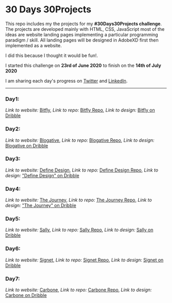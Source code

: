 # 30 Days 30Projects

This repo includes my the projects for my **#30Days30Projects challenge**. 
The projects are developed mainly with HTML, CSS, JavaScript most of the ideas are website landing pages implementing a particular programming paradigm / skill.
All landing pages will be designed in AdobeXD first then implemented as a website.

I did this because I thought it would be fun!.

I started this challenge on **23rd of June 2020** to finish on the  **14th of July 2020** 

I am sharing each day's progress on [Twitter](https://twitter.com/dqve) and [LinkedIn](https://www.linkedin.com/in/david-ayo/).

<hr></hr>

### Day1: 
*Link to website:* [Bitfly](https://dqve.github.io/30-Days-30-Projects/Bitfly/),
*Link to repo:*    [Bitfly Repo](https://github.com/dqve/30-Days-30-Projects/tree/master/Bitfly),
*Link to design:*  [Bitfly on Dribble](https://dribbble.com/shots/12223327-Bitfly)

### Day2: 
*Link to website:* [Blogative](https://bit.ly/2Z294Jq),
*Link to repo:*    [Blogative Repo](https://github.com/dqve/30-Days-30-Projects/tree/master/Blogative),
*Link to design:*  [Blogative on Dribble](https://dribbble.com/shots/12262291-Blogative)

### Day3:
*Link to website:* [Define Design](https://dqve.github.io/30-Days-30-Projects/Define%20Design/),
*Link to repo:*    [Define Design Repo](https://github.com/dqve/30-Days-30-Projects/tree/master/Define%20Design),
*Link to design:*  ["Define Design" on Dribble](https://dribbble.com/shots/12300923-Define-Design)

### Day4:
*Link to website:* [The Journey](https://dqve.github.io/30-Days-30-Projects/The%20Journey/),
*Link to repo:*    [The Journey Repo](https://github.com/dqve/30-Days-30-Projects/tree/master/The%20Journey),
*Link to design:*  ["The Journey" on Dribble](https://dribbble.com/shots/12333601-The-Journey)

### Day5: 
*Link to website:* [Sally](https://dqve.github.io/30-Days-30-Projects/Sally/),
*Link to repo:*    [Sally Repo](https://github.com/dqve/30-Days-30-Projects/tree/master/Sally),
*Link to design:*  [Sally on Dribble](https://dribbble.com/shots/12481431-Sally)

### Day6:
*Link to website:* [Signet](https://dqve.github.io/30-Days-30-Projects/Sally/),
*Link to repo:*    [Signet Repo](https://dqve.github.io/30-Days-30-Projects/Sally/),
*Link to design:*  [Signet on Dribble](https://dribbble.com/shots/12481431-Sally)

### Day7:
*Link to website:* [Carbone](https://dqve.github.io/30-Days-30-Projects/Carbone/),
*Link to repo:*    [Carbone Repo](https://dqve.github.io/30-Days-30-Projects/Carbone/),
*Link to design:*  [Carbone on Dribble](https://dribbble.com/shots/12588412-Carbone)
